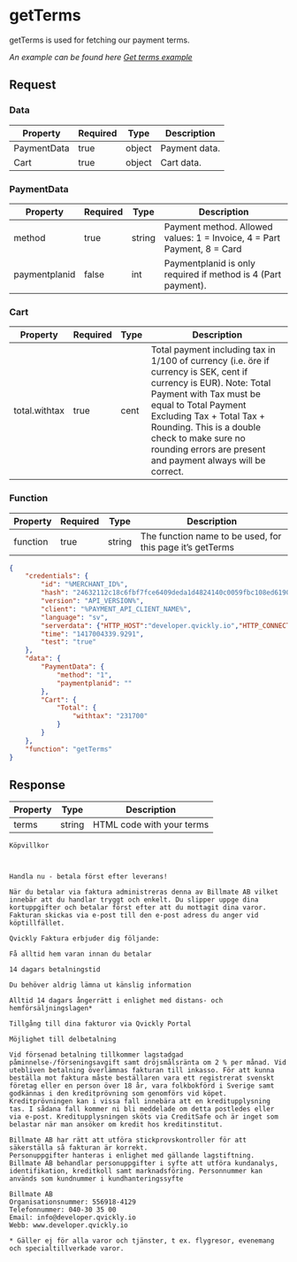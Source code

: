 # getTerms

<include from="Snippets-PaymentAPI.md" element-id="snippet-header"></include>

getTerms is used for fetching our payment terms.

*An example can be found here [Get terms example](Get-terms.md)*

## Request

### Data

| Property    | Required | Type   | Description   |
|-------------|----------|--------|---------------|
| PaymentData | true     | object | Payment data. |
| Cart        | true     | object | Cart data.    |

### PaymentData

| Property      | Required | Type   | Description                                                             |
|---------------|----------|--------|-------------------------------------------------------------------------|
| method        | true     | string | Payment method. Allowed values: 1 = Invoice, 4 = Part Payment, 8 = Card |
| paymentplanid | false    | int    | Paymentplanid is only required if method is 4 (Part payment).           |

### Cart

| Property      | Required | Type | Description                                                                                                                                                                                                                                                                                                       |
|---------------|----------|------|-------------------------------------------------------------------------------------------------------------------------------------------------------------------------------------------------------------------------------------------------------------------------------------------------------------------|
| total.withtax | true     | cent | Total payment including tax in 1/100 of currency (i.e. öre if currency is SEK, cent if currency is EUR). Note: Total Payment with Tax must be equal to Total Payment Excluding Tax + Total Tax + Rounding. This is a double check to make sure no rounding errors are present and payment always will be correct. |

### Function

| Property | Required | Type   | Description                                               |
|----------|----------|--------|-----------------------------------------------------------|
| function | true     | string | The function name to be used, for this page it’s getTerms |


```json
{
    "credentials": {
        "id": "%MERCHANT_ID%",
        "hash": "24632112c18c6fbf7fce6409deda1d4824140c0059fbc108ed6190934c47709caffcb8f8c47fd770ab53e4637e5dac1b8679faa30a248353775dbf336a67d202",
        "version": "API_VERSION%",
        "client": "%PAYMENT_API_CLIENT_NAME%",
        "language": "sv",
        "serverdata": {"HTTP_HOST":"developer.qvickly.io","HTTP_CONNECTION":"keep-alive","HTTP_CACHE_CONTROL":"max-age=0","HTTP_ACCEPT":"text\/html,application\/xhtml+xml,application\/xml;q=0.9,image\/webp,*\/*;q=0.8","HTTP_USER_AGENT":"Mozilla\/5.0 (Macintosh; Intel Mac OS X 10_10_1) AppleWebKit\/537.36 (KHTML, like Gecko) Chrome\/39.0.2171.95 Safari\/537.36","HTTP_ACCEPT_ENCODING":"gzip, deflate, sdch","HTTP_ACCEPT_LANGUAGE":"en-US,en;q=0.8","PATH":"\/sbin:\/usr\/sbin:\/bin:\/usr\/bin","SERVER_SOFTWARE":"Apache\/2.2.26 (Amazon)","SERVER_NAME":"developer.qvickly.io","SERVER_ADDR":"172.31.22.88","SERVER_PORT":"80","REMOTE_ADDR":"2.71.114.219","REMOTE_PORT":"53241","GATEWAY_INTERFACE":"CGI\/1.1","SERVER_PROTOCOL":"HTTP\/1.1","REQUEST_METHOD":"GET","QUERY_STRING":"","REQUEST_TIME":1421313644},
        "time": "1417004339.9291",
        "test": "true"
    },
    "data": {
        "PaymentData": {
            "method": "1",
            "paymentplanid": ""
        },
        "Cart": {
            "Total": {
                "withtax": "231700"
            }
        }
    },
    "function": "getTerms"
}
```

## Response

| Property | Type   | Description               |
|----------|--------|---------------------------|
| terms    | string | HTML code with your terms |

```text
Köpvillkor



Handla nu - betala först efter leverans!

När du betalar via faktura administreras denna av Billmate AB vilket innebär att du handlar tryggt och enkelt. Du slipper uppge dina kortuppgifter och betalar först efter att du mottagit dina varor. Fakturan skickas via e-post till den e-post adress du anger vid köptillfället.

Qvickly Faktura erbjuder dig följande:

Få alltid hem varan innan du betalar

14 dagars betalningstid

Du behöver aldrig lämna ut känslig information

Alltid 14 dagars ångerrätt i enlighet med distans- och hemförsäljningslagen*

Tillgång till dina fakturor via Qvickly Portal

Möjlighet till delbetalning

Vid försenad betalning tillkommer lagstadgad påminnelse-/förseningsavgift samt dröjsmålsränta om 2 % per månad. Vid utebliven betalning överlämnas fakturan till inkasso. För att kunna beställa mot faktura måste beställaren vara ett registrerat svenskt företag eller en person över 18 år, vara folkbokförd i Sverige samt godkännas i den kreditprövning som genomförs vid köpet. Kreditprövningen kan i vissa fall innebära att en kreditupplysning tas. I sådana fall kommer ni bli meddelade om detta postledes eller via e-post. Kreditupplysningen sköts via CreditSafe och är inget som belastar när man ansöker om kredit hos kreditinstitut.

Billmate AB har rätt att utföra stickprovskontroller för att säkerställa så fakturan är korrekt.
Personuppgifter hanteras i enlighet med gällande lagstiftning. Billmate AB behandlar personuppgifter i syfte att utföra kundanalys, identifikation, kreditkoll samt marknadsföring. Personnummer kan används som kundnummer i kundhanteringssyfte

Billmate AB
Organisationsnummer: 556918-4129
Telefonnummer: 040-30 35 00
Email: info@developer.qvickly.io
Webb: www.developer.qvickly.io

* Gäller ej för alla varor och tjänster, t ex. flygresor, evenemang och specialtillverkade varor.
```